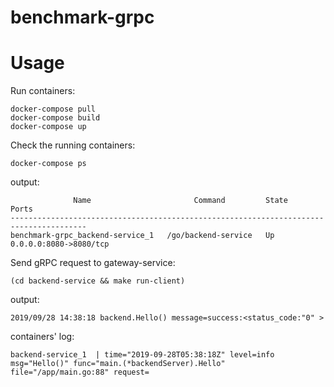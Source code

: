 # benchmark-grpc

# Usage

Run containers:

```
docker-compose pull
docker-compose build
docker-compose up
```

Check the running containers:

```
docker-compose ps
```

output:

```
              Name                       Command         State           Ports
---------------------------------------------------------------------------------------
benchmark-grpc_backend-service_1   /go/backend-service   Up      0.0.0.0:8080->8080/tcp
```

Send gRPC request to gateway-service:

```
(cd backend-service && make run-client)
```

output:

```
2019/09/28 14:38:18 backend.Hello() message=success:<status_code:"0" >
```

containers' log:

```
backend-service_1  | time="2019-09-28T05:38:18Z" level=info msg="Hello()" func="main.(*backendServer).Hello" file="/app/main.go:88" request=
```